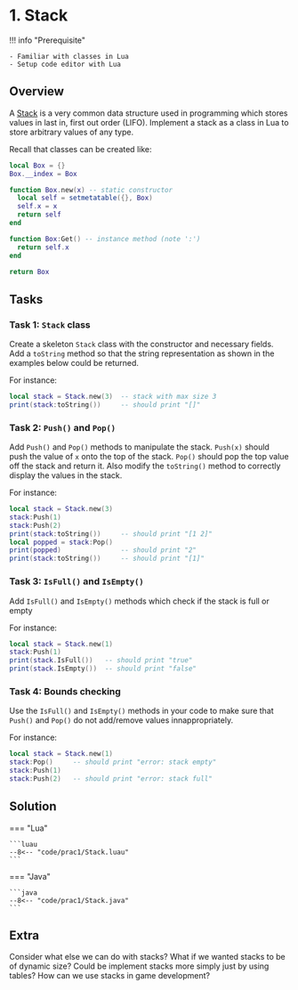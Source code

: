 # 1. Stack

!!! info "Prerequisite"

    - Familiar with classes in Lua
    - Setup code editor with Lua

## Overview

A [Stack](<https://en.wikipedia.org/wiki/Stack_(abstract_data_type)>) is a very common data structure used in programming which stores values in last in, first out order (LIFO). Implement a stack as a class in Lua to store arbitrary values of any type.

Recall that classes can be created like:

```lua
local Box = {}
Box.__index = Box

function Box.new(x) -- static constructor
  local self = setmetatable({}, Box)
  self.x = x
  return self
end

function Box:Get() -- instance method (note ':')
  return self.x
end

return Box
```

## Tasks

### Task 1: `Stack` class

Create a skeleton `Stack` class with the constructor and necessary fields. Add a `toString` method so that the string representation as shown in the examples below could be returned.

For instance:

```lua
local stack = Stack.new(3)  -- stack with max size 3
print(stack:toString())     -- should print "[]"
```

### Task 2: `Push()` and `Pop()`

Add `Push()` and `Pop()` methods to manipulate the stack. `Push(x)` should push the value of `x` onto the top of the stack. `Pop()` should pop the top value off the stack and return it. Also modify the `toString()` method to correctly display the values in the stack.

For instance:

```lua
local stack = Stack.new(3)
stack:Push(1)
stack:Push(2)
print(stack:toString())     -- should print "[1 2]"
local popped = stack:Pop()
print(popped)               -- should print "2"
print(stack:toString())     -- should print "[1]"
```

### Task 3: `IsFull()` and `IsEmpty()`

Add `IsFull()` and `IsEmpty()` methods which check if the stack is full or empty

For instance:

```lua
local stack = Stack.new(1)
stack:Push(1)
print(stack.IsFull())   -- should print "true"
print(stack.IsEmpty())  -- should print "false"
```

### Task 4: Bounds checking

Use the `IsFull()` and `IsEmpty()` methods in your code to make sure that `Push()` and `Pop()` do not add/remove values innappropriately.

For instance:

```lua
local stack = Stack.new(1)
stack:Pop()     -- should print "error: stack empty"
stack:Push(1)
stack:Push(2)   -- should print "error: stack full"
```

## Solution

=== "Lua"

    ```luau
    --8<-- "code/prac1/Stack.luau"
    ```

=== "Java"

    ```java
    --8<-- "code/prac1/Stack.java"
    ```

## Extra

Consider what else we can do with stacks? What if we wanted stacks to be of dynamic size? Could be implement stacks more simply just by using tables? How can we use stacks in game development?
